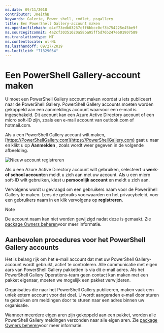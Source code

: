 ```yaml
---
ms.date: 09/11/2018
contributor: JKeithB
keywords: Galerie, Power shell, cmdlet, psgallery
title: Een PowerShell Gallery-account maken
ms.openlocfilehash: e4cf73edb03267cff6bbcc0cf3b754225e45be9f
ms.sourcegitcommit: 4a2cf30351620a58ba95ff5d76b247e601907589
ms.translationtype: MT
ms.contentlocale: nl-NL
ms.lasthandoff: 09/27/2019
ms.locfileid: "71329034"
---
```

# <a name="creating-a-powershell-gallery-account"></a>Een PowerShell Gallery-account maken

U moet een PowerShell Gallery account maken voordat u iets publiceert naar de PowerShell Gallery.
PowerShell Gallery accounts moeten worden gekoppeld aan een aanmeldings account waarvoor een e-mail is ingeschakeld. Dit account kan een Azure Active Directory account of een micro soft-ID zijn, zoals een e-mail account van outlook.com of hotmail.com.

Als u een PowerShell Gallery account wilt maken, [https://PowerShellGallery.com](https://PowerShellGallery.com) gaat u naar en klikt u op **Aanmelden** , zoals wordt weer gegeven in de volgende afbeelding.

![Nieuw account registreren](../../Images/CreateAccount-Register.png)

Als u een Azure Active Directory account wilt gebruiken, selecteert u **werk-of school account**en meldt u zich aan met uw account. Als u een micro soft-ID wilt gebruiken, kiest u **persoonlijk account** en meldt u zich aan.

Vervolgens wordt u gevraagd om een gebruikers naam voor de PowerShell Gallery te maken. Lees de gebruiks voorwaarden en het privacybeleid, voer een gebruikers naam in en klik vervolgens op **registreren**.

> [!NOTE]
> De account naam kan niet worden gewijzigd nadat deze is gemaakt. Zie [package Owners beheren](managing-package-owners.md)voor meer informatie.

## <a name="recommended-practices-for-powershell-gallery-accounts"></a>Aanbevolen procedures voor het PowerShell Gallery accounts

Het is belang rijk om het e-mail account dat met uw PowerShell Gallery-account wordt gebruikt, actief te controleren. Alle communicatie met eigen aars van PowerShell Gallery pakketten is via dit e-mail adres. Als het PowerShell Gallery Operations-team geen contact kan maken met een pakket eigenaar, moeten we mogelijk een pakket verwijderen.

Organisaties die naar het PowerShell Gallery publiceren, maken vaak een uniek extern account voor dat doel. U wordt aangeraden e-mail door sturen te gebruiken om meldingen door te sturen naar een adres binnen uw organisatie.

Wanneer meerdere eigen aren zijn gekoppeld aan een pakket, worden alle PowerShell Gallery meldingen verzonden naar alle eigen aren. Zie [package Owners beheren](managing-package-owners.md)voor meer informatie.
